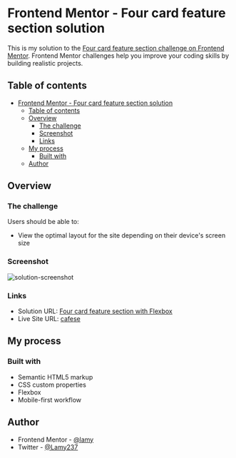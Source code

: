 # Frontend Mentor - Four card feature section solution

This is my solution to the [Four card feature section challenge on Frontend Mentor](https://www.frontendmentor.io/challenges/four-card-feature-section-weK1eFYK). Frontend Mentor challenges help you improve your coding skills by building realistic projects. 

## Table of contents

- [Frontend Mentor - Four card feature section solution](#frontend-mentor---four-card-feature-section-solution)
  - [Table of contents](#table-of-contents)
  - [Overview](#overview)
    - [The challenge](#the-challenge)
    - [Screenshot](#screenshot)
    - [Links](#links)
  - [My process](#my-process)
    - [Built with](#built-with)
  - [Author](#author)


## Overview

### The challenge

Users should be able to:

- View the optimal layout for the site depending on their device's screen size

### Screenshot

![solution-screenshot](https://user-images.githubusercontent.com/89041260/211079853-4ec6b678-0439-4541-946f-440acca7e9aa.png)

### Links

- Solution URL: [Four card feature section with Flexbox](https://www.frontendmentor.io/solutions/four-card-feature-section-4q1UiGEVm5)
- Live Site URL: [cafese](https://cafese.netlify.app)

## My process

### Built with

- Semantic HTML5 markup
- CSS custom properties
- Flexbox
- Mobile-first workflow


## Author

- Frontend Mentor - [@lamy](https://www.frontendmentor.io/profile/Lamy237)
- Twitter - [@Lamy237](https://www.twitter.com/Lamy237)
